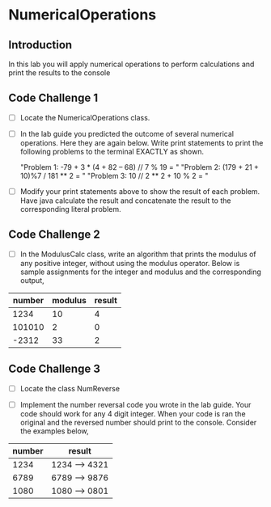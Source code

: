 # NumericalOperations

## Introduction
In this lab you will apply numerical operations to perform calculations and print the results to the console

## Code Challenge 1

- [ ] Locate the NumericalOperations class. 

- [ ] In the lab guide you predicted the outcome of several numerical operations.  Here they are again below. Write print statements to print the following problems to the terminal EXACTLY as shown. 

     "Problem 1: -79 + 3 * (4 + 82 – 68) // 7 % 19 = "
     "Problem 2: (179 + 21 + 10)%7 / 181 ** 2 = "
     "Problem 3: 10 // 2 ** 2 + 10 % 2 = "

- [ ] Modify your print statements above to show the result of each problem.  Have java calculate the result and concatenate the result to the corresponding literal problem.  

## Code Challenge 2

- [ ] In the ModulusCalc class, write an algorithm that prints the modulus of any positive integer, without using the modulus operator.  Below is sample assignments for the integer and modulus and the corresponding output, 

|  number | modulus  | result |
|---|---|---|
| 1234  | 10  | 4 |
| 101010  | 2  | 0 |
| -2312  | 33  | 2 |

## Code Challenge 3

- [ ] Locate the class NumReverse
 
- [ ] Implement the number reversal code you wrote in the lab guide.  Your code should work for any 4 digit integer.  When your code is ran the original and the reversed number should print to the console.  Consider the examples below, 

|  number | result  |
|---|---|
| 1234  | 1234 --> 4321  |
| 6789  | 6789 --> 9876  |
| 1080  | 1080 --> 0801  |


